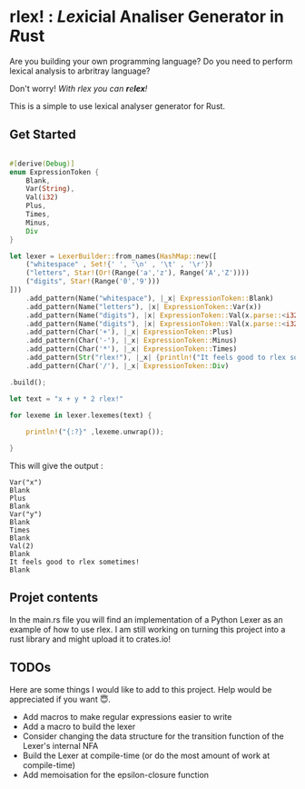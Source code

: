 # **rlex!** : ***Lex***icial Analiser Generator in ***R***ust 

Are you building your own programming language? Do you need to perform lexical analysis to arbritray language? 

Don't worry! *With rlex you can **r**e**lex**!*

This is a simple to use lexical analyser generator for Rust.

## Get Started 

``` rust

#[derive(Debug)]
enum ExpressionToken {
    Blank,
    Var(String),
    Val(i32)
    Plus,
    Times,
    Minus,
    Div
}

let lexer = LexerBuilder::from_names(HashMap::new([
    ("whitespace" , Set!{' ', '\n' , '\t' , '\r'})
    ("letters", Star!(Or!(Range('a','z'), Range('A','Z'))))
    ("digits", Star!(Range('0','9')))
]))
    .add_pattern(Name("whitespace"), |_x| ExpressionToken::Blank)
    .add_pattern(Name("letters"), |x| ExpressionToken::Var(x))
    .add_pattern(Name("digits"), |x| ExpressionToken::Val(x.parse::<i32>.unwrap()))
    .add_pattern(Name("digits"), |x| ExpressionToken::Val(x.parse::<i32>.unwrap()))
    .add_pattern(Char('+'), |_x| ExpressionToken::Plus)
    .add_pattern(Char('-'), |_x| ExpressionToken::Minus)
    .add_pattern(Char('*'), |_x| ExpressionToken::Times)
    .add_pattern(Str("rlex!"), |_x| {println!("It feels good to rlex sometimes!") ; ExpressionToken::Blank})
    .add_pattern(Char('/'), |_x| ExpressionToken::Div)

.build();

let text = "x + y * 2 rlex!"

for lexeme in lexer.lexemes(text) {
    
    println!("{:?}" ,lexeme.unwrap());

}

 ```


This will give the output : 
``` 
Var("x")
Blank
Plus
Blank
Var("y")
Blank
Times
Blank
Val(2)
Blank
It feels good to rlex sometimes!
Blank
```


## Projet contents

In the main.rs file you will find an implementation of a Python Lexer as an example of how to use rlex. I am still working on turning this project into a rust library and might upload it to crates.io!

## TODOs

Here are some things I would like to add to this project. Help would be appreciated if you want 😇.

- Add macros to make regular expressions easier to write
- Add a macro to build the lexer
- Consider changing the data structure for the transition function of the Lexer's internal NFA
- Build the Lexer at compile-time (or do the most amount of work at compile-time)
- Add memoisation for the epsilon-closure function